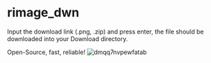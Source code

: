 # rimage_dwn
Input the download link (.png, .zip) and press enter, the file should be downloaded into your Download directory.

Open-Source, fast, reliable!
![dmqq7nvpewfatab](https://github.com/user-attachments/assets/6b84d0b3-a3ab-4447-bab3-c21712a32443)
